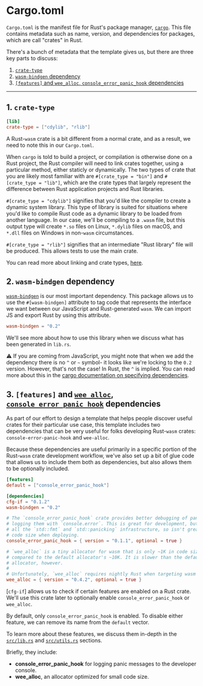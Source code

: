 # Cargo.toml

`Cargo.toml` is the manifest file for Rust's package manager, [`cargo`]. This file contains
metadata such as name, version, and dependencies for packages, which are call "crates" in Rust.

[`cargo`]: https://doc.rust-lang.org/cargo/

There's a bunch of metadata that the template gives us, but there are three key parts to discuss:

1. [`crate-type`](#a1-crate-type)
2. [`wasm-bindgen` dependency](#a2-wasm-bindgen-dependency)
3. [`[features]` and `wee_alloc`, `console_error_panic_hook` dependencies](#a3-features-and-wee_alloc-console_error_panic_hook-dependencies)

<hr/>

## 1. `crate-type`

```toml
[lib]
crate-type = ["cdylib", "rlib"]
```

A Rust-`wasm` crate is a bit different from a normal crate, and as a result, we need to note
this in our `Cargo.toml`.

When `cargo` is told to build a project, or compilation is otherwise done on a Rust project,
the Rust compiler will need to link crates together, using a particular method, either
staticly or dynamically. The two types of crate that you are likely most familiar with are
`#[crate_type = "bin"]` and `#[crate_type = "lib"]`, which are the crate types that largely
represent the difference between Rust application projects and Rust libraries.

`#[crate_type = "cdylib"]` signifies that you'd like the compiler to create a dynamic system
library. This type of library is suited for situations where you'd like to compile Rust code
as a dynamic library to be loaded from another language. In our case, we'll be compiling to a
`.wasm` file, but this output type will create `*.so` files on Linux, `*.dylib` files on
macOS, and `*.dll` files on Windows in non-`wasm` circumstances.

`#[crate_type = "rlib"]` signifies that an intermediate "Rust library" file will be produced. 
This allows tests to use the main crate.

You can read more about linking and crate types, [here](https://doc.rust-lang.org/reference/linkage.html).

## 2. `wasm-bindgen` dependency

[`wasm-bindgen`] is our most important dependency. This package allows us to use the
`#[wasm-bindgen]` attribute to tag code that represents the interface we want between
our JavaScript and Rust-generated `wasm`. We can import JS and export Rust by using this
attribute.

[`wasm-bindgen`]: https://rustwasm.github.io/docs/wasm-bindgen/

```toml
wasm-bindgen = "0.2"
```

We'll see more about how to use this library when we discuss what has been generated in `lib.rs`.

⚠️ If you are coming from JavaScript, you might note that when we add the dependency
there is no `^` or `~` symbol- it looks like we're locking to the `0.2` version. 
However, that's not the case! In Rust, the `^` is implied. You can read more about this in the
[cargo documentation on specifying dependencies].

[cargo documentation on specifying dependencies]: https://doc.rust-lang.org/cargo/reference/specifying-dependencies.html

## 3. `[features]` and [`wee_alloc`], [`console_error_panic_hook`] dependencies

[`wee_alloc`]: https://github.com/rustwasm/wee_alloc
[`console_error_panic_hook`]: https://github.com/rustwasm/console_error_panic_hook

As part of our effort to design a template that helps people discover useful crates
for their particular use case, this template includes two dependencies that can be
very useful for folks developing Rust-`wasm` crates: `console-error-panic-hook` and
`wee-alloc`.

Because these dependencies are useful primarily in a specific portion of the Rust-`wasm`
crate development workflow, we've also set up a bit of glue code that allows us to include
them both as dependencies, but also allows them to be optionally included.

```toml
[features]
default = ["console_error_panic_hook"]

[dependencies]
cfg-if = "0.1.2"
wasm-bindgen = "0.2"

# The `console_error_panic_hook` crate provides better debugging of panics by
# logging them with `console.error`. This is great for development, but requires
# all the `std::fmt` and `std::panicking` infrastructure, so isn't great for
# code size when deploying.
console_error_panic_hook = { version = "0.1.1", optional = true }

# `wee_alloc` is a tiny allocator for wasm that is only ~1K in code size
# compared to the default allocator's ~10K. It is slower than the default
# allocator, however.
#
# Unfortunately, `wee_alloc` requires nightly Rust when targeting wasm for now.
wee_alloc = { version = "0.4.2", optional = true }
```

[`cfg-if`] allows us to check if certain features are enabled on a Rust crate. We'll
use this crate later to optionally enable `console_error_panic_hook` or
`wee_alloc`.

By default, only `console_error_panic_hook` is enabled. To disable either
feature, we can remove its name from the `default` vector.

To learn more about these features, we discuss them in-depth in the [`src/lib.rs`] and 
[`src/utils.rs`] sections.

[`src/lib.rs`]: src-lib-rs.html
[`src/utils.rs`]: src-utils-rs.html

Briefly, they include:

+ **console_error_panic_hook** for logging panic messages to the developer console.
+ **wee_alloc**, an allocator optimized for small code size.
